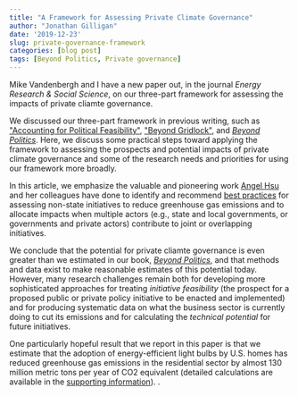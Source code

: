 ```yaml
---
title: "A Framework for Assessing Private Climate Governance"
author: "Jonathan Gilligan"
date: '2019-12-23'
slug: private-governance-framework
categories: [blog post]
tags: [Beyond Politics, Private governance]
---
```

Mike Vandenbergh and I have a new paper out, in the journal 
_Energy Research & Social Science_, on our three-part framework for assessing 
the impacts of private cliamte governance.

<!-- more -->
We discussed our three-part framework in previous writing, such as
["Accounting for Political Feasibility"](/publications/gilligan_2014_political_feasibility/), 
["Beyond Gridlock"](/publications/vandenbergh_2015_beyond_gridlock/),
and 
[_Beyond Politics_](https://beyondpoliticsbook.com).
Here, we discuss some practical steps toward applying the framework to assessing
the prospects and potential impacts of private climate governance and some of 
the research needs and priorities for using our framework more broadly.

In this article, we emphasize the valuable and pioneering work 
[Angel Hsu](https://publicpolicy.unc.edu/people/angel-hsu/) and
her colleagues have done to identify and recommend 
[best practices](https://doi.org/10.1038/s41558-018-0338-z) 
for assessing non-state initiatives to reduce greenhouse gas emissions and to 
allocate impacts when multiple actors (e.g., state and local governments, or 
governments and private actors) contribute to joint or overlapping initiatives.

We conclude that the potential for private cliamte governance is even greater 
than we estimated in our book, 
[_Beyond Politics_](https://beyondpoliticsbook.com),
and that methods and data exist to make reasonable estimates of this potential
today. However, many research challenges remain both for developing more 
sophisticated approaches for treating _initiative feasibility_ (the prospect for
a proposed public or private policy initiative to be enacted and implemented)
and for producing systematic data on what the business sector is currently doing
to cut its emissions and for calculating the _technical potential_ for future 
initiatives.

One particularly hopeful result that we report in this paper is that we estimate
that the adoption of energy-efficient light bulbs by U.S. homes has reduced 
greenhouse gas emissions in the residential sector by almost 130 million metric
tons per year of CO2 equivalent (detailed calculations are available in the 
[supporting information](https://github.com/jonathan-g/private_governance_framework_si)).
.
